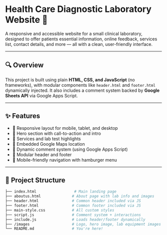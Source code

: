 # Health Care Diagnostic Laboratory Website 🧪

A responsive and accessible website for a small clinical laboratory, designed to offer patients essential information, online feedback, services list, contact details, and more — all with a clean, user-friendly interface.

---

## 🔍 Overview

This project is built using plain **HTML, CSS, and JavaScript** (no frameworks), with modular components like `header.html` and `footer.html` dynamically injected. It also includes a comment system backed by **Google Sheets API** via Google Apps Script.

---

## ✨ Features

- 🔹 Responsive layout for mobile, tablet, and desktop
- 🔹 Hero section with call-to-action and intro
- 🔹 Services and lab test highlights
- 🔹 Embedded Google Maps location
- 🔹 Dynamic comment system (using Google Apps Script)
- 🔹 Modular header and footer
- 🔹 Mobile-friendly navigation with hamburger menu

---

## 📁 Project Structure

```bash
├── index.html                 # Main landing page
├── aboutus.html              # About page with lab info and images
├── header.html               # Common header included via JS
├── footer.html               # Common footer included via JS
├── main-style.css            # All custom styles
├── script.js                 # Comment system + interactions
├── include.js                # Loads header/footer dynamically
├── /images                   # Logo, hero image, lab equipment images
└── README.md                 # You're here!

